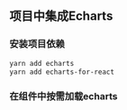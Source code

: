 ## 项目中集成Echarts

### 安装项目依赖
```sh
yarn add echarts
yarn add echarts-for-react 
```

### 在组件中按需加载echarts
